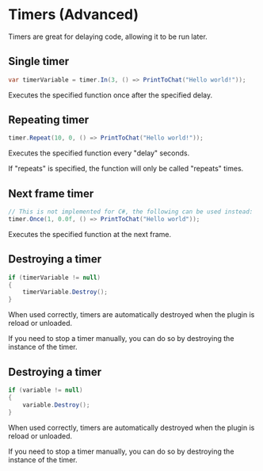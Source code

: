 # Timers (Advanced)

Timers are great for delaying code, allowing it to be run later.

## Single timer

``` csharp
var timerVariable = timer.In(3, () => PrintToChat("Hello world!"));
```

Executes the specified function once after the specified delay.  

## Repeating timer

``` csharp
timer.Repeat(10, 0, () => PrintToChat("Hello world!"));
```

Executes the specified function every "delay" seconds.

If "repeats" is specified, the function will only be called "repeats" times.  

## Next frame timer

``` csharp
// This is not implemented for C#, the following can be used instead:
timer.Once(1, 0.0f, () => PrintToChat("Hello world"));
```

Executes the specified function at the next frame.  

## Destroying a timer

``` csharp
if (timerVariable != null)
{
    timerVariable.Destroy();
}
```

When used correctly, timers are automatically destroyed when the plugin is reload or unloaded.

If you need to stop a timer manually, you can do so by destroying the instance of the timer.

## Destroying a timer

``` csharp
if (variable != null)
{
    variable.Destroy();
}
```

When used correctly, timers are automatically destroyed when the plugin is reload or unloaded.

If you need to stop a timer manually, you can do so by destroying the instance of the timer.
